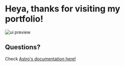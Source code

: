 # Heya, thanks for visiting my portfolio!
![ui preview](https://i.imgur.com/XjEgCyk.png)

## Questions?
Check [Astro's documentation here!](https://docs.astro.build)
